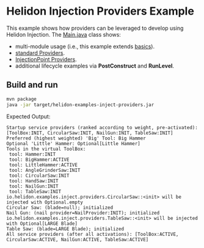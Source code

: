 # Helidon Injection Providers Example

This example shows how providers can be leveraged to develop using Helidon Injection. The
[Main.java](./src/main/java/io/helidon/examples/inject/providers/Main.java) class shows:

* multi-module usage (i.e., this example extends [basics](../basics)).
* [standard Providers](src/main/java/io/helidon/examples/inject/providers/NailProvider.java).
* [InjectionPoint Providers](src/main/java/io/helidon/examples/inject/providers/BladeProvider.java).
* additional lifecycle examples via <b>PostConstruct</b> and <b>RunLevel</b>.

## Build and run

```bash
mvn package
java -jar target/helidon-examples-inject-providers.jar
```

Expected Output:
```
Startup service providers (ranked according to weight, pre-activated): [ToolBox:INIT, CircularSaw:INIT, NailGun:INIT, TableSaw:INIT]
Preferred (highest weighted) 'Big' Tool: Big Hammer
Optional 'Little' Hammer: Optional[Little Hammer]
Tools in the virtual ToolBox:
 tool: Hammer:INIT
 tool: BigHammer:ACTIVE
 tool: LittleHammer:ACTIVE
 tool: AngleGrinderSaw:INIT
 tool: CircularSaw:INIT
 tool: HandSaw:INIT
 tool: NailGun:INIT
 tool: TableSaw:INIT
io.helidon.examples.inject.providers.CircularSaw::<init> will be injected with Optional.empty
Circular Saw: (blade=null); initialized
Nail Gun: (nail provider=NailProvider:INIT); initialized
io.helidon.examples.inject.providers.TableSaw::<init> will be injected with Optional[LARGE Blade]
Table Saw: (blade=LARGE Blade); initialized
All service providers (after all activations): [ToolBox:ACTIVE, CircularSaw:ACTIVE, NailGun:ACTIVE, TableSaw:ACTIVE]
```

